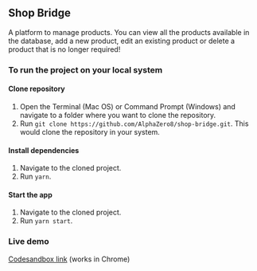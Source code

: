 ## Shop Bridge

A platform to manage products.
You can view all the products available in the database, add a new product, edit an existing product or delete a product that is no longer required!

### To run the project on your local system

#### Clone repository

1. Open the Terminal (Mac OS) or Command Prompt (Windows) and navigate to a folder where you want to clone the repository.
2. Run `git clone https://github.com/AlphaZero8/shop-bridge.git`. This would clone the repository in your system.

#### Install dependencies

1. Navigate to the cloned project.
2. Run `yarn`.

#### Start the app

1. Navigate to the cloned project.
2. Run `yarn start`.

### Live demo

[Codesandbox link](https://codesandbox.io/p/sandbox/github/AlphaZero8/shop-bridge) (works in Chrome)
